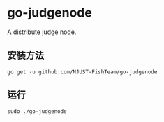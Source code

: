 go-judgenode
============

A distribute judge node.

## 安装方法

```
go get -u github.com/NJUST-FishTeam/go-judgenode
```

## 运行

```
sudo ./go-judgenode
```
